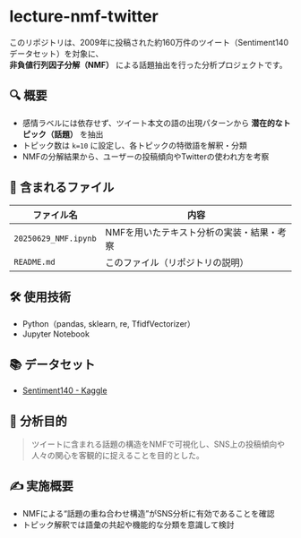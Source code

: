 # lecture-nmf-twitter

このリポジトリは、2009年に投稿された約160万件のツイート（Sentiment140データセット）を対象に、  
**非負値行列因子分解（NMF）** による話題抽出を行った分析プロジェクトです。

## 🔍 概要

- 感情ラベルには依存せず、ツイート本文の語の出現パターンから **潜在的なトピック（話題）** を抽出
- トピック数は `k=10` に設定し、各トピックの特徴語を解釈・分類
- NMFの分解結果から、ユーザーの投稿傾向やTwitterの使われ方を考察

## 📁 含まれるファイル

| ファイル名 | 内容 |
|------------|------|
| `20250629_NMF.ipynb` | NMFを用いたテキスト分析の実装・結果・考察 |
| `README.md` | このファイル（リポジトリの説明） |

## 🛠 使用技術

- Python（pandas, sklearn, re, TfidfVectorizer）
- Jupyter Notebook

## 📚 データセット

- [Sentiment140 - Kaggle](https://www.kaggle.com/datasets/kazanova/sentiment140)

## 📌 分析目的

> ツイートに含まれる話題の構造をNMFで可視化し、SNS上の投稿傾向や人々の関心を客観的に捉えることを目的とした。

## ✍️ 実施概要

- NMFによる“話題の重ね合わせ構造”がSNS分析に有効であることを確認
- トピック解釈では語彙の共起や機能的な分類を意識して検討

